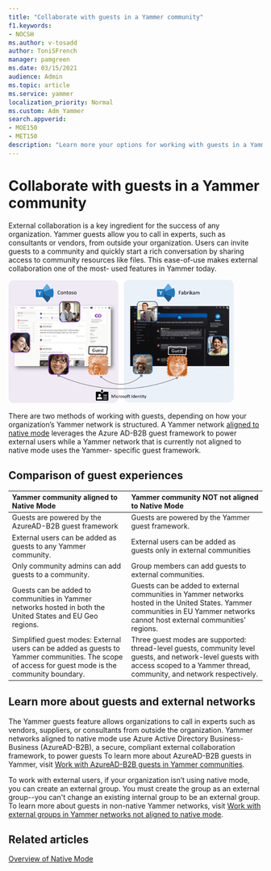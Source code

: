 ```yaml
---
title: "Collaborate with guests in a Yammer community"
f1.keywords:
- NOCSH
ms.author: v-tosadd
author: ToniSFrench
manager: pamgreen
ms.date: 03/15/2021
audience: Admin
ms.topic: article
ms.service: yammer
localization_priority: Normal
ms.custom: Adm_Yammer
search.appverid: 
- MOE150
- MET150
description: "Learn more your options for working with guests in a Yammer community, depending on how your organization's Yammer network is structured."
---
```


# Collaborate with guests in a Yammer community

External collaboration is a key ingredient for the success of any organization. Yammer guests allow you to call in experts, such as consultants or vendors, from outside your organization. Users can invite guests to a community and quickly start a rich conversation by sharing access to community resources like files. This ease-of-use makes external collaboration one of the most- used features in Yammer today.

![Yammer business-to-business guest support](../media/yammer-b2b-azure-guests.png)

There are two methods of working with guests, depending on how your organization’s Yammer network is structured. A Yammer network [aligned to native mode](../configure-your-yammer-network/overview-native-mode.md) leverages the Azure AD-B2B guest framework to power external users while a Yammer network that is currently not aligned to native mode uses the Yammer- specific guest framework.

## Comparison of guest experiences

| Yammer community aligned to Native Mode <br/> | Yammer community NOT not aligned to Native Mode <br/> |
|:-----|:-----|
|Guests are powered by the AzureAD-B2B guest framework |Guests are powered by the Yammer guest framework. |
| External users can be added as guests to any Yammer community. |External users can be added as guests only in external communities |
| Only community admins can add guests to a community.  |Group members can add guests to external communities. |
| Guests can be added to communities in Yammer networks hosted in both the United States and EU Geo regions.  |Guests can be added to external communities in Yammer networks hosted in the United States. Yammer communities in EU Yammer networks cannot host external communities' regions.  |
| Simplified guest modes: External users can be added as guests to Yammer communities. The scope of access for guest mode is the community boundary. |Three guest modes are supported: thread-level guests, community level guests, and network-level guests with access scoped to a Yammer thread, community, and network respectively. <br/> |

## Learn more about guests and external networks

The Yammer guests feature allows organizations to call in experts such as vendors, suppliers, or consultants from outside the organization. Yammer networks aligned to native mode use Azure Active Directory Business-Business (AzureAD-B2B), a secure, compliant external collaboration framework, to power guests To learn more about AzureAD-B2B guests in Yammer, visit [Work with AzureAD-B2B guests in Yammer communities](../get-started-with-yammer/azure-ad-b2b-guests-yammer.md).

To work with external users, if your organization isn’t using native mode, you can create an external group. You must create the group as an external group--you can't change an existing internal group to be an external group. To learn more about guests in non-native Yammer networks, visit [Work with external groups in Yammer networks not aligned to native mode](../work-with-external-users/create-and-manage-external-groups.md).

## Related articles

[Overview of Native Mode](../configure-your-yammer-network/overview-native-mode.md)